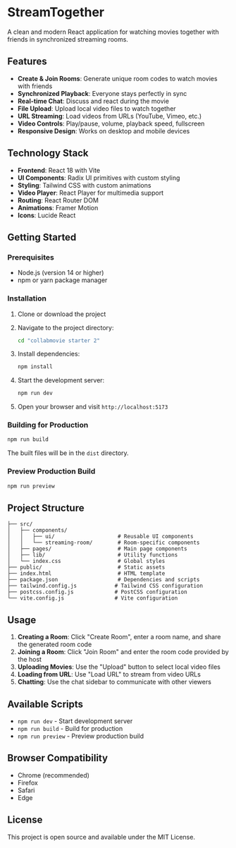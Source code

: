 # StreamTogether

A clean and modern React application for watching movies together with friends in synchronized streaming rooms.

## Features

- **Create & Join Rooms**: Generate unique room codes to watch movies with friends
- **Synchronized Playback**: Everyone stays perfectly in sync
- **Real-time Chat**: Discuss and react during the movie
- **File Upload**: Upload local video files to watch together
- **URL Streaming**: Load videos from URLs (YouTube, Vimeo, etc.)
- **Video Controls**: Play/pause, volume, playback speed, fullscreen
- **Responsive Design**: Works on desktop and mobile devices

## Technology Stack

- **Frontend**: React 18 with Vite
- **UI Components**: Radix UI primitives with custom styling
- **Styling**: Tailwind CSS with custom animations
- **Video Player**: React Player for multimedia support
- **Routing**: React Router DOM
- **Animations**: Framer Motion
- **Icons**: Lucide React

## Getting Started

### Prerequisites

- Node.js (version 14 or higher)
- npm or yarn package manager

### Installation

1. Clone or download the project
2. Navigate to the project directory:
   ```bash
   cd "collabmovie starter 2"
   ```

3. Install dependencies:
   ```bash
   npm install
   ```

4. Start the development server:
   ```bash
   npm run dev
   ```

5. Open your browser and visit `http://localhost:5173`

### Building for Production

```bash
npm run build
```

The built files will be in the `dist` directory.

### Preview Production Build

```bash
npm run preview
```

## Project Structure

```
├── src/
│   ├── components/
│   │   ├── ui/                    # Reusable UI components
│   │   └── streaming-room/        # Room-specific components
│   ├── pages/                     # Main page components
│   ├── lib/                       # Utility functions
│   └── index.css                  # Global styles
├── public/                        # Static assets
├── index.html                     # HTML template
├── package.json                   # Dependencies and scripts
├── tailwind.config.js            # Tailwind CSS configuration
├── postcss.config.js             # PostCSS configuration
└── vite.config.js                # Vite configuration
```

## Usage

1. **Creating a Room**: Click "Create Room", enter a room name, and share the generated room code
2. **Joining a Room**: Click "Join Room" and enter the room code provided by the host
3. **Uploading Movies**: Use the "Upload" button to select local video files
4. **Loading from URL**: Use "Load URL" to stream from video URLs
5. **Chatting**: Use the chat sidebar to communicate with other viewers

## Available Scripts

- `npm run dev` - Start development server
- `npm run build` - Build for production
- `npm run preview` - Preview production build

## Browser Compatibility

- Chrome (recommended)
- Firefox
- Safari
- Edge

## License

This project is open source and available under the MIT License.
